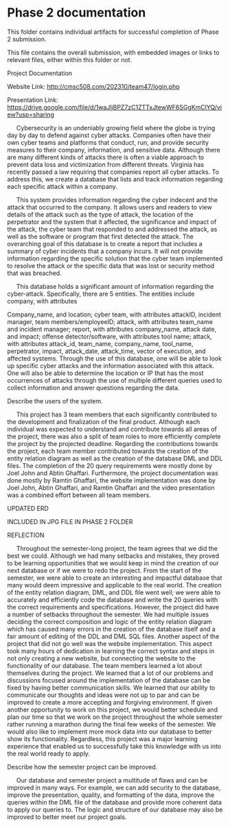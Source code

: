 # Phase 2 documentation
This folder contains individual artifacts for successful completion of Phase 2 submission.

This file contains the overall submission, with embedded images or links to relevant files, either within this folder or not.

Project Documentation

Website Link: http://cmsc508.com/202310/team47/login.php

Presentation Link: https://drive.google.com/file/d/1waJljBPZ7zC1ZTTxJtewWF6SGgKmClYQ/view?usp=sharing

`	`Cybersecurity is an undeniably growing field where the globe is trying day by day to defend against cyber attacks. Companies often have their own cyber teams and platforms that conduct, run, and provide security measures to their company, information, and sensitive data. Although there are many different kinds of attacks there is often a viable approach to prevent data loss and victimization from different threats. Virginia has recently passed a law requiring that companies report all cyber attacks. To address this, we create a database that lists and track information regarding each specific attack within a company.

`	`This system provides information regarding the cyber indecent and the attack that occurred to the company. It allows users and readers to view details of the attack such as the type of attack, the location of the perpetrator and the system that it affected, the significance and impact of the attack, the cyber team that responded to and addressed the attack, as well as the software or program that first detected the attack. The overarching goal of this database is to create a report that includes a summary of cyber incidents that a company incurs. It will not provide information regarding the specific solution that the cyber team implemented to resolve the attack or the specific data that was lost or security method that was breached. 

`	`This database holds a significant amount of information regarding the cyber-attack. Specifically, there are 5 entities. The entities include company, with attributes

Company\_name, and location; cyber team, with attributes attackID, incident manager, team members/employeeID; attack, with attributes team\_name and incident manager; report, with attributes company\_name, attack date, and impact; offense detector/software, with attributes tool name; attack, with attributes attack\_id, team\_name, company\_name, tool\_name, perpetrator, impact, attack\_date, attack\_time, vector of execution, and affected systems. Through the use of this database, one will be able to look up specific cyber attacks and the information associated with this attack. One will also be able to determine the location or IP that has the most occurrences of attacks through the use of multiple different queries used to collect information and answer questions regarding the data. 

Describe the users of the system.

`	`This project has 3 team members that each significantly contributed to the development and finalization of the final product. Although each individual was expected to understand and contribute towards all areas of the project, there was also a split of team roles to more efficiently complete the project by the projected deadline. Regarding the contributions towards the project, each team member contributed towards the creation of the entity relation diagram as well as the creation of the database DML and DDL files. The completion of the 20 query requirements were mostly done by Joel John and Abtin Ghaffari. Furthermore, the project documentation was done mostly by Ramtin Ghaffari, the website implementation was done by Joel John, Abtin Ghaffari, and Ramtin Ghaffari and the video presentation was a combined effort between all team members. 



UPDATED ERD

INCLUDED IN JPG FILE IN PHASE 2 FOLDER


REFLECTION

`	`Throughout the semester-long project, the team agrees that we did the best we could. Although we had many setbacks and mistakes, they proved to be learning opportunities that we would keep in mind the creation of our next database or if we were to redo the project. From the start of the semester, we were able to create an interesting and impactful database that many would deem impressive and applicable to the real world. The creation of the entity relation diagram, DML, and DDL file went well; we were able to accurately and efficiently code the database and write the 20 queries with the correct requirements and specifications. However, the project did have a number of setbacks throughout the semester. We had multiple issues deciding the correct composition and logic of the entity relation diagram which has caused many errors in the creation of the database itself and a fair amount of editing of the DDL and DML SQL files. Another aspect of the project that did not go well was the website implementation. This aspect took many hours of dedication in learning the correct syntax and steps in not only creating a new website, but connecting the website to the functionality of our database. The team members learned a lot about themselves during the project. We learned that a lot of our problems and discussions focused around the implementation of the database can be fixed by having better communication skills. We learned that our ability to communicate our thoughts and ideas were not up to par and can be improved to create a more accepting and forgiving environment. If given another opportunity to work on this project, we would better schedule and plan our time so that we work on the project throughout the whole semester rather running a marathon during the final few weeks of the semester. We would also like to implement more mock data into our database to better show its functionality. Regardless, this project was a major learning experience that enabled us to successfully take this knowledge with us into the real world ready to apply. 


Describe how the semester project can be improved.

`	`Our database and semester project a multitude of flaws and can be improved in many ways. For example, we can add security to the database, improve the presentation, quality, and formatting of the data, improve the queries within the DML file of the database and provide more coherent data to apply our queries to. The logic and structure of our database may also be improved to better meet our project goals. 




